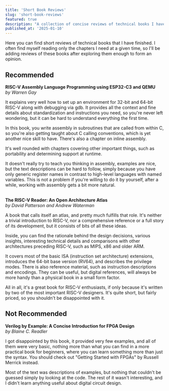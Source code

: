 ```yaml
---
title: 'Short Book Reviews'
slug: 'short-book-reviews'
featured: true
description: "A collection of concise reviews of technical books I have read."
published_at: '2025-01-10'
---
```


Here you can find short reviews of technical books 
that I have finished. I often find myself reading 
only the chapters I need at a given time, 
so I'll be adding reviews of these books 
after exploring them enough to form an opinion.

## Recommended

**RISC-V Assembly Language Programming using ESP32-C3 and QEMU**  
*by Warren Gay*

It explains very well how to set up an environment for 32-bit 
and 64-bit RISC-V along with debugging via gdb. It provides 
all the context and fine details about standardization and 
instructions you need, so you're never left wondering, 
but it can be hard to understand everything the first time.

In this book, you write assembly in subroutines that are called 
from within C, so you're also getting taught about C calling conventions, 
which is yet another nice skill to have. 
There's also a chapter on inline assembly.

It's well rounded with chapters covering other important things, 
such as portability and determining support at runtime.

It doesn't really try to teach you thinking in assembly, examples are 
nice, but the text descriptions can be hard to follow, 
simply because you have only generic register names 
in contrast to high-level languages with named variables. 
This is not a problem if you're willing to do it by yourself, 
after a while, working with assembly gets a bit more natural.

<br>**The RISC-V Reader: An Open Architecture Atlas**  
*by David Patterson and Andrew Waterman*

A book that calls itself an atlas, and pretty much fulfills 
that role. It's neither a trivial introduction to RISC-V, 
nor a comprehensive reference or a full story of its development, 
but it consists of bits of all these ideas.

Inside, you can find the rationale behind the design decisions, 
various insights, interesting technical details and comparisons 
with other architectures preceding RISC-V, 
such as MIPS, x86 and older ARM.

It covers most of the basic ISA (instruction set architecture) extensions, 
introduces the 64-bit base version (RV64), and describes 
the privilege modes. There is also reference material, 
such as instruction descriptions and encodings. 
They can be useful, but digital references, 
will always be more handy than a physical book in a small form factor.

All in all, it's a great book for RISC-V enthusiasts, 
if only because it's written by two of the most important RISC-V designers. 
It's quite short, but fairly priced, 
so you shouldn't be disappointed with it.

## Not Recommended

**Verilog by Example: A Concise Introduction for FPGA Design**  
*by Blaine C. Readler*

I got disappointed by this book, it provided very few examples, 
and all of them were very basic, nothing more than what you 
can find in a more practical book for beginners, 
where you can learn something more than just the syntax. 
You should check out "Getting Started with FPGAs" 
by Russell Merrick instead.

Most of the text was descriptions of examples, but nothing 
that couldn't be guessed simply by looking at the code. 
The rest of it wasn't interesting, 
and I didn't learn anything useful about digital circuit design.
